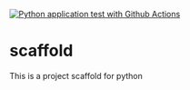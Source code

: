 [![Python application test with Github Actions](https://github.com/Siva-Kandasamy/scaffold/actions/workflows/main.yml/badge.svg)](https://github.com/Siva-Kandasamy/scaffold/actions/workflows/main.yml)


# scaffold
This is a project scaffold for python
